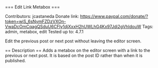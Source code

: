 === Edit Link Metabox ===

Contributors: jcastaneda
Donate link: https://www.paypal.com/donate/?token=wiS_6sNymFZDzVXOn-VwaDcOmCqagQSduU6CFIy1djXxxH2hUWLhG4Kx97Jdi2gVhIdouW
Tags: admin, metabox, edit
Tested up to: 4.7.1

Edit the previous post or next post without leaving the editor screen.

== Description ==
Adds a metabox on the editor screen with a link to the previous or next post. It is based on the post ID rather than when it is published.